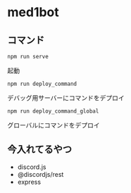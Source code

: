 # med1bot
## コマンド
```
npm run serve
```
起動
```
npm run deploy_command
```
デバッグ用サーバーにコマンドをデプロイ
```
npm run deploy_command_global
```
グローバルにコマンドをデプロイ
## 今入れてるやつ
- discord.js
- @discordjs/rest
- express